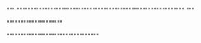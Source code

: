 """
""""""""""""""""""""""""""""""""""""""""""""""""""""""""""""
"""

""""""""""""""""""""

"""""""""""""""""""""""""""""""""
